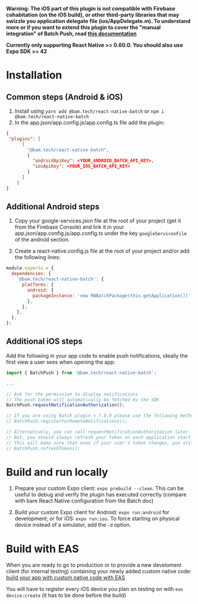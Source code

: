 **Warning: The iOS part of this plugin is not compatible with Firebase cohabitation (on the iOS build), or other third-party libraries that may swizzle you application delegate file (ios/AppDelegate.m). To understand more or if you want to extend this plugin to cover the "manual integration" of Batch Push, read [this documentation](https://doc.batch.com/ios/advanced/manual-integration)**

**Currently only supporting React Native >= 0.60.0. You should also use Expo SDK >= 42**

# Installation

## Common steps (Android & iOS)

1. Install using `yarn add @bam.tech/react-native-batch` or `npm i @bam.tech/react-native-batch`
2. In the app.json/app.config.js/app.config.ts file add the plugin:

```json
{
 "plugins": [
      [
        "@bam.tech/react-native-batch",
        {
          "androidApiKey": <YOUR_ANDROID_BATCH_API_KEY>,
          "iosApiKey": <YOUR_IOS_BATCH_API_KEY>
        }
      ]
    ]
}
```

## Additional Android steps

1. Copy your google-services.json file at the root of your project (get it from the Firebase Console) and link it in your app.json/app.config.js/app.config.ts under the key `googleServicesFile` of the android section.

2. Create a react-native.config.js file at the root of your project and/or add the following lines:

```js
module.exports = {
  dependencies: {
    '@bam.tech/react-native-batch': {
      platforms: {
        android: {
          packageInstance: 'new RNBatchPackage(this.getApplication())',
        },
      },
    },
  },
};
```

## Additional iOS steps

Add the following in your app code to enable push notifications, ideally the first view a user sees when opening the app:

```js
import { BatchPush } from '@bam.tech/react-native-batch';

...

// Ask for the permission to display notifications
// The push token will automatically be fetched by the SDK
BatchPush.requestNotificationAuthorization();

// If you are using Batch plugin < 7.0.0 please use the following method or update the plugin.
// BatchPush.registerForRemoteNotifications();

// Alternatively, you can call requestNotificationAuthorization later
// But, you should always refresh your token on each application start
// This will make sure that even if your user's token changes, you still get notifications
// BatchPush.refreshToken();
```

# Build and run locally

1. Prepare your custom Expo client: `expo prebuild --clean`. This can be useful to debug and verify the plugin has executed correctly (compare with bare React Native configuration from the Batch doc)

2. Build your custom Expo client for Android: `expo run:android` for development; or for iOS: `expo run:ios`. To force starting on physical device instead of a simulator, add the `-d` option.

# Build with EAS

When you are ready to go to production or to provide a new develoment client (for internal testing) containing your newly added custom native code: [build your app with custom native code with EAS](https://docs.expo.dev/workflow/customizing/#releasing-apps-with-custom-native-code-to)

You will have to register every iOS device you plan on testing on with `eas device:create` (it has to be done before the build)
